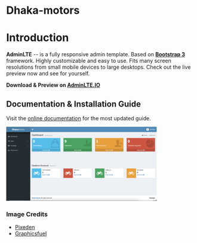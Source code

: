 # Dhaka-motors

# Introduction

**AdminLTE** -- is a fully responsive admin template. Based on **[Bootstrap 3](https://github.com/twbs/bootstrap)** framework. Highly customizable and easy to use. Fits many screen resolutions from small mobile devices to large desktops. Check out the live preview now and see for yourself.

**Download & Preview on [AdminLTE.IO](https://adminlte.io)**

## Documentation & Installation Guide

Visit the [online documentation](https://adminlte.io/docs) for the most
updated guide.

 <img src="images/Screenshot 2022-08-30 at 11.05.08 pm.png" alt="" style="width:80%;">

### Image Credits

- [Pixeden](http://www.pixeden.com/psd-web-elements/flat-responsive-showcase-psd)
- [Graphicsfuel](http://www.graphicsfuel.com/2013/02/13-high-resolution-blur-backgrounds/)
